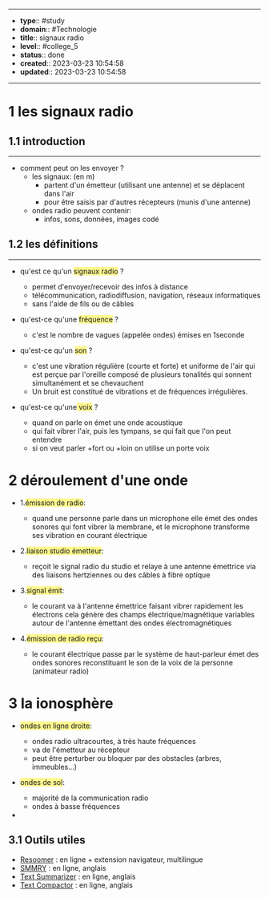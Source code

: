 
---
- **type**:: #study
- **domain**:: #Technologie 
- **title**:: signaux radio
- **level**:: #college_5
- **status**:: done
- **created**:: 2023-03-23 10:54:58
- **updated**:: 2023-03-23 10:54:58
---

# 1	les signaux radio 

## 1.1	introduction
---

- comment peut on les envoyer ?
	- les signaux: (en m)
		-  partent d'un émetteur (utilisant une antenne) et se déplacent dans l'air
		-  pour être saisis par d'autres récepteurs (munis d'une antenne)
	- ondes radio peuvent contenir:
		- infos, sons, données, images codé

## 1.2	les définitions
---
- qu'est ce qu'un <span style="background:#fff88f">signaux radio</span> ?
	- permet d'envoyer/recevoir des infos à distance
	- télécommunication, radiodiffusion, navigation, réseaux informatiques
	- sans l'aide de fils ou de câbles

- qu'est-ce qu'une <span style="background:#fff88f">fréquence</span> ?
	- c'est le nombre de vagues (appelée ondes) émises en 1seconde

- qu'est-ce qu'un <span style="background:#fff88f">son</span> ?
	- c'est une vibration régulière (courte et forte) et uniforme de l'air qui est perçue par l'oreille composé de plusieurs tonalités qui sonnent simultanément et se chevauchent
	- Un bruit est constitué de vibrations et de fréquences irrégulières.

- qu'est-ce qu'une<span style="background:#fff88f"> voix</span> ?
	- quand on parle on émet une onde acoustique 
	- qui fait vibrer l'air, puis les tympans, se qui fait que l'on peut entendre
	- si on veut parler +fort ou +loin on utilise un porte voix

# 2	déroulement d'une onde

- 1.<span style="background:#fff88f">émission de radio</span>:
	- quand une personne parle dans un microphone elle émet des ondes sonores qui font vibrer la membrane, et le microphone transforme ses vibration en courant électrique

- 2.<span style="background:#fff88f">liaison studio émetteur</span>:
	- reçoit le signal radio du studio et relaye à une antenne émettrice via des liaisons hertziennes ou des câbles à fibre optique

- 3.<span style="background:#fff88f">signal émit</span>:
	- le courant va à l'antenne émettrice faisant vibrer rapidement les électrons cela génère des champs électrique/magnétique variables autour de l'antenne émettant des ondes électromagnétiques 

- 4.<span style="background:#fff88f">émission de radio reçu</span>:
	- le courant électrique passe par le système de haut-parleur émet des ondes sonores reconstituant le son de la voix de la personne (animateur radio)

# 3	la ionosphère

- <span style="background:#fff88f">ondes en ligne droite</span>:
	- ondes radio ultracourtes, à très haute fréquences
	- va de l'émetteur au récepteur
	- peut être perturber ou bloquer  par des obstacles (arbres, immeubles…)

- <span style="background:#fff88f">ondes de sol</span>:
	- majorité de la communication radio
	- ondes à basse fréquences 

- 

## 3.1	Outils utiles

-   [Resoomer](https://resoomer.com/fr) : en ligne + extension navigateur, multilingue
-   [SMMRY](https://smmry.com/) : en ligne, anglais
-   [Text Summarizer](http://textsummarization.net/text-summarizer) : en ligne, anglais
-   [Text Compactor](https://www.textcompactor.com/) : en ligne, anglais